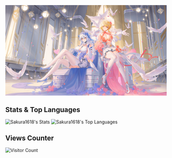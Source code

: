 ![image](1.webp)
## Stats & Top Languages
![Sakura1618's Stats](https://github-readme-stats-xgui8011s-projects.vercel.app/api?username=Sakura1618&theme=default&show_icons=true&hide_border=true&count_private=true)
![Sakura1618's Top Languages](https://github-readme-stats-xgui8011s-projects.vercel.app/api/top-langs/?username=Sakura1618&theme=default&show_icons=true&hide_border=true&layout=compact)
## Views Counter
![Visitor Count](https://profile-counter.glitch.me/Sakura1618/count.svg)
